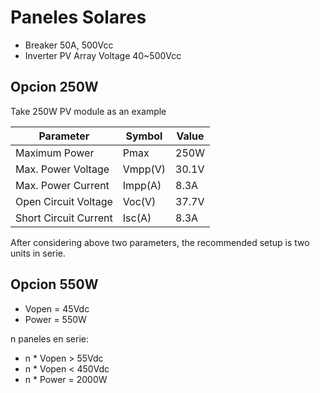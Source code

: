 # Paneles Solares

- Breaker 50A, 500Vcc
- Inverter PV Array Voltage  40~500Vcc

## Opcion 250W

Take 250W PV module as an example

| Parameter | Symbol | Value |
| --------- | ------ | ----- |
| Maximum Power | Pmax | 250W
| Max. Power Voltage | Vmpp(V) | 30.1V
| Max. Power Current | Impp(A) | 8.3A
| Open Circuit Voltage | Voc(V) | 37.7V
| Short Circuit Current | Isc(A) | 8.3A

After considering above two parameters, the recommended setup is two units in serie.

## Opcion 550W
- Vopen = 45Vdc
- Power = 550W

n paneles en serie:
- n * Vopen > 55Vdc
- n * Vopen < 450Vdc
- n * Power = 2000W